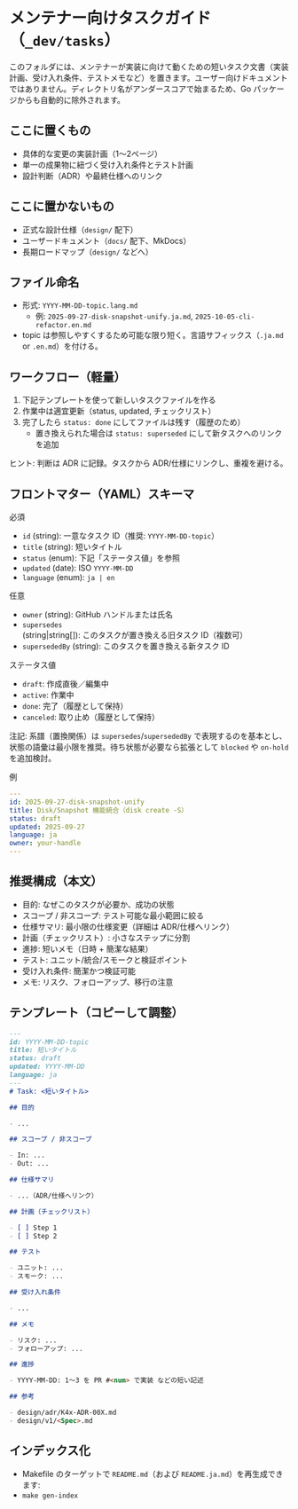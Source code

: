 # メンテナー向けタスクガイド（`_dev/tasks`）

このフォルダには、メンテナーが実装に向けて動くための短いタスク文書（実装計画、受け入れ条件、テストメモなど）を置きます。ユーザー向けドキュメントではありません。ディレクトリ名がアンダースコアで始まるため、Go パッケージからも自動的に除外されます。

## ここに置くもの

- 具体的な変更の実装計画（1〜2ページ）
- 単一の成果物に紐づく受け入れ条件とテスト計画
- 設計判断（ADR）や最終仕様へのリンク

## ここに置かないもの

- 正式な設計仕様（`design/` 配下）
- ユーザードキュメント（`docs/` 配下、MkDocs）
- 長期ロードマップ（`design/` などへ）

## ファイル命名

- 形式: `YYYY-MM-DD-topic.lang.md`
  - 例: `2025-09-27-disk-snapshot-unify.ja.md`, `2025-10-05-cli-refactor.en.md`
- topic は参照しやすくするため可能な限り短く。言語サフィックス（`.ja.md` or `.en.md`）を付ける。

## ワークフロー（軽量）

1) 下記テンプレートを使って新しいタスクファイルを作る
2) 作業中は適宜更新（status, updated, チェックリスト）
3) 完了したら `status: done` にしてファイルは残す（履歴のため）
   - 置き換えられた場合は `status: superseded` にして新タスクへのリンクを追加

ヒント: 判断は ADR に記録。タスクから ADR/仕様にリンクし、重複を避ける。

## フロントマター（YAML）スキーマ

必須
- `id` (string): 一意なタスク ID（推奨: `YYYY-MM-DD-topic`）
- `title` (string): 短いタイトル
- `status` (enum): 下記「ステータス値」を参照
- `updated` (date): ISO `YYYY-MM-DD`
- `language` (enum): `ja | en`

任意
- `owner` (string): GitHub ハンドルまたは氏名
- `supersedes` (string|string[]): このタスクが置き換える旧タスク ID（複数可）
- `supersededBy` (string): このタスクを置き換える新タスク ID

ステータス値
- `draft`: 作成直後／編集中
- `active`: 作業中
- `done`: 完了（履歴として保持）
- `canceled`: 取り止め（履歴として保持）

注記: 系譜（置換関係）は `supersedes`/`supersededBy` で表現するのを基本とし、状態の語彙は最小限を推奨。待ち状態が必要なら拡張として `blocked` や `on-hold` を追加検討。

例
```yaml
---
id: 2025-09-27-disk-snapshot-unify
title: Disk/Snapshot 機能統合（disk create -S）
status: draft
updated: 2025-09-27
language: ja
owner: your-handle
---
```

## 推奨構成（本文）

- 目的: なぜこのタスクが必要か、成功の状態
- スコープ / 非スコープ: テスト可能な最小範囲に絞る
- 仕様サマリ: 最小限の仕様変更（詳細は ADR/仕様へリンク）
- 計画（チェックリスト）: 小さなステップに分割
- 進捗: 短いメモ（日時 + 簡潔な結果）
- テスト: ユニット/統合/スモークと検証ポイント
- 受け入れ条件: 簡潔かつ検証可能
- メモ: リスク、フォローアップ、移行の注意

## テンプレート（コピーして調整）

```markdown
---
id: YYYY-MM-DD-topic
title: 短いタイトル
status: draft
updated: YYYY-MM-DD
language: ja
---
# Task: <短いタイトル>

## 目的

- ...

## スコープ / 非スコープ

- In: ...
- Out: ...

## 仕様サマリ

- ...（ADR/仕様へリンク）

## 計画（チェックリスト）

- [ ] Step 1
- [ ] Step 2

## テスト

- ユニット: ...
- スモーク: ...

## 受け入れ条件

- ...

## メモ

- リスク: ...
- フォローアップ: ...

## 進捗

- YYYY-MM-DD: 1〜3 を PR #<num> で実装 などの短い記述

## 参考

- design/adr/K4x-ADR-00X.md
- design/v1/<Spec>.md
```

## インデックス化

- Makefile のターゲットで `README.md`（および `README.ja.md`）を再生成できます:
- `make gen-index`